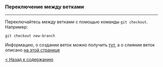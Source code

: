### Переключение между ветками
***
Переключайтесь между ветками с помощью команды `git checkout`. Например:
```bash=
git checkout new-branch
```
Информацию, о создании веток можно получить [тут](./create-branch.md), а о слиянии веток описано [на этой странице](./merge-branch.md)

[< Назад к содержанию](./readme.md)